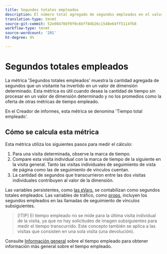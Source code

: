 ```yaml
---
title: Segundos totales empleados
description: El número total agregado de segundos empleados en el valor de la dimensión.
translation-type: tm+mt
source-git-commit: 52e00470df0f0c6bff84b26c1548e64ff5114fb8
workflow-type: tm+mt
source-wordcount: '201'
ht-degree: 9%

---
```



# Segundos totales empleados

La métrica &#39;Segundos totales empleados&#39; muestra la cantidad agregada de segundos que un visitante ha invertido en un valor de dimensión determinado. Esta métrica es útil cuando desea la cantidad de tiempo sin procesar en un valor de dimensión determinado y no los promedios como la oferta de otras métricas de tiempo empleado.

En el Creador de informes, esta métrica se denomina &#39;Tiempo total empleado&#39;.

## Cómo se calcula esta métrica

Esta métrica utiliza los siguientes pasos para medir el cálculo:

1. Para una visita determinada, observe la marca de tiempo.
2. Compare esta visita individual con la marca de tiempo de la siguiente en la visita general. Tanto las visitas individuales de seguimiento de vista de página como las de seguimiento de vínculos cuentan.
3. La cantidad de segundos que transcurrieron entre las dos visitas individuales contribuyen al valor de la dimensión.

Las variables persistentes, como [las eVars](../dimensions/evar.md), se contabilizan como segundos totales empleados. Las variables de tráfico, como [props](../dimensions/prop.md), incluyen los segundos empleados en las llamadas de seguimiento de vínculos subsiguientes.

>[!TIP] El tiempo empleado no se mide para la última visita individual de la visita, ya que no hay solicitudes de imagen subsiguientes para medir el tiempo transcurrido. Este concepto también se aplica a las visitas que consisten en una sola visita (una devolución).

Consulte [Información general](time-spent.md) sobre el tiempo empleado para obtener información más general sobre el tiempo empleado.
